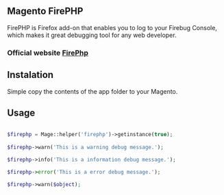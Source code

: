 ## Magento FirePHP

FirePHP is Firefox add-on that enables you to log to your Firebug Console, which makes it great debugging tool for any web developer.

### Official website [FirePhp](http://firephp.org)

## Instalation

Simple copy the contents of the app folder to your Magento.

## Usage

```php

$firephp = Mage::helper('firephp')->getinstance(true);
        
$firephp->warn('This is a warning debug message.'); 

$firephp->info('This is a information debug message.');

$firephp->error('This is a error debug message.');

$firephp->warn($object);

```